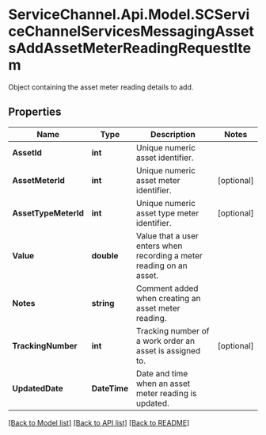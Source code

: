 # ServiceChannel.Api.Model.SCServiceChannelServicesMessagingAssetsAddAssetMeterReadingRequestItem
Object containing the asset meter reading details to add.

## Properties

Name | Type | Description | Notes
------------ | ------------- | ------------- | -------------
**AssetId** | **int** | Unique numeric asset identifier. | 
**AssetMeterId** | **int** | Unique numeric asset meter identifier. | [optional] 
**AssetTypeMeterId** | **int** | Unique numeric asset type meter identifier. | [optional] 
**Value** | **double** | Value that a user enters when recording a meter reading on an asset. | 
**Notes** | **string** | Comment added when creating an asset meter reading. | 
**TrackingNumber** | **int** | Tracking number of a work order an asset is assigned to. | [optional] 
**UpdatedDate** | **DateTime** | Date and time when an asset meter reading is updated. | 

[[Back to Model list]](../README.md#documentation-for-models) [[Back to API list]](../README.md#documentation-for-api-endpoints) [[Back to README]](../README.md)

